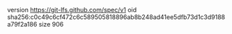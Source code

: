 version https://git-lfs.github.com/spec/v1
oid sha256:c0c49c6cf472c6c589505818896ab8b248ad41ee5dfb73d1c3d9188a79f2a186
size 906
